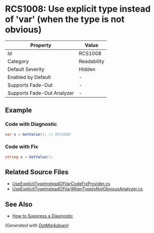 # RCS1008: Use explicit type instead of 'var' \(when the type is not obvious\)

| Property                    | Value       |
| --------------------------- | ----------- |
| Id                          | RCS1008     |
| Category                    | Readability |
| Default Severity            | Hidden      |
| Enabled by Default          | \-          |
| Supports Fade\-Out          | \-          |
| Supports Fade\-Out Analyzer | \-          |

## Example

### Code with Diagnostic

```csharp
var s = GetValue(); // RCS1008
```

### Code with Fix

```csharp
string s = GetValue();
```

## Related Source Files

* [UseExplicitTypeInsteadOfVarCodeFixProvider.cs](../../src/Analyzers.CodeFixes/CSharp/CodeFixes/UseExplicitTypeInsteadOfVarCodeFixProvider.cs)
* [UseExplicitTypeInsteadOfVarWhenTypeIsNotObviousAnalyzer.cs](../../src/Analyzers/CSharp/Analysis/UseExplicitTypeInsteadOfVarWhenTypeIsNotObviousAnalyzer.cs)

## See Also

* [How to Suppress a Diagnostic](../HowToConfigureAnalyzers.md#how-to-suppress-a-diagnostic)

*\(Generated with [DotMarkdown](http://github.com/JosefPihrt/DotMarkdown)\)*